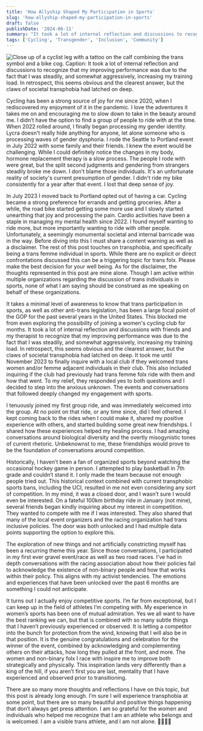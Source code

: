 ```yaml
---
title: 'How Allyship Shaped My Participation in Sports'
slug: 'how-allyship-shaped-my-participation-in-sports'
draft: false
publishDate: '2024-06-11'
summary: "It took a lot of internal reflection and discussions to recognize that my improving performance was due to the fact that I was steadily, and somewhat aggressively, increasing my training load. In retrospect, this seems obvious and the clearest answer, but the claws of societal transphobia had latched on deep."
tags: ['Cycling', 'Transgender', 'Inclusion', 'Community']
---
```

![Close up of a cyclist leg with a tattoo on the calf combining the trans symbol and a bike cog. Caption: It took a lot of internal reflection and discussions to recognize that my improving performance was due to the fact that I was steadily, and somewhat aggressively, increasing my training load. In retrospect, this seems obvious and the clearest answer, but the claws of societal transphobia had latched on deep.](images//cycling-tattoo-with-quote.jpg)

Cycling has been a strong source of joy for me since 2020, when I rediscovered my enjoyment of it in the pandemic. I love the adventures it takes me on and encouraging me to slow down to take in the beauty around me. I didn’t have the option to find a group of people to ride with at the time. When 2022 rolled around, I finally began processing my gender identity. Lycra doesn't really hide anything for anyone, let alone someone who is processing waves of gender dysphoria. I rode the Seattle to Portland event in July 2022 with some family and their friends. I knew the event would be challenging. While I could definitely notice the changes in my body, hormone replacement therapy is a slow process. The people I rode with were great, but the split second judgments and gendering from strangers steadily broke me down. I don't blame those individuals. It's an unfortunate reality of society's current presumption of gender. I didn't ride my bike consistently for a year after that event. I lost that deep sense of joy.

In July 2023 I moved back to Portland opted out of having a car. Cycling became a strong preference for errands and getting groceries. After a while, the road bike started getting some more use and I slowly started unearthing that joy and processing the pain. Cardio activities have been a staple in managing my mental health since 2022. I found myself wanting to ride more, but more importantly wanting to ride with other people. Unfortunately, a seemingly monumental societal and internal barricade was in the way. Before diving into this I must share a content warning as well as a disclaimer. The rest of this post touches on transphobia, and specifically being a trans femme individual in sports. While there are no explicit or direct confrontations discussed this can be a triggering topic for trans folx. Please make the best decision for your well being. As for the disclaimer, the thoughts represented in this post are mine alone. Though I am active within multiple organizations regarding the discussion of trans individuals in sports, none of what I am saying should be construed as me speaking on behalf of these organizations.

It takes a minimal level of awareness to know that trans participation in sports, as well as other anti-trans legislation, has been a large focal point of the GOP for the past several years in the United States. This blocked me from even exploring the possibility of joining a women's cycling club for months. It took a lot of internal reflection and discussions with friends and my therapist to recognize that my improving performance was due to the fact that I was steadily, and somewhat aggressively, increasing my training load. In retrospect, this seems obvious and the clearest answer, but the claws of societal transphobia had latched on deep. It took me until November 2023 to finally inquire with a local club if they welcomed trans women and/or femme adjacent individuals in their club. This also included inquiring if the club had previously had trans femme folx ride with them and how that went. To my relief, they responded yes to both questions and I decided to step into the anxious unknown. The events and conversations that followed deeply changed my engagement with sports.

I tenuously joined my first group ride, and was immediately welcomed into the group. At no point on that ride, or any time since, did I feel othered. I kept coming back to the rides when I could make it, shared my positive experience with others, and started building some great new friendships. I shared how these experiences helped my healing process. I had amazing conversations around biological diversity and the overtly misogynistic tones of current rhetoric. Unbeknownst to me, these friendships would prove to be the foundation of conversations around competition.

Historically, I haven’t been a fan of organized sports beyond watching the occasional hockey game in person. I attempted to play basketball in 7th grade and couldn’t stand it. I only made the team because not enough people tried out. This historical context combined with current transphobic sports bans, including the UCI, resulted in me not even considering any sort of competition. In my mind, it was a closed door, and I wasn’t sure I would even be interested. On a fateful 100km birthday ride in January (not mine), several friends began kindly inquiring about my interest in competition. They wanted to compete with me if I was interested. They also shared that many of the local event organizers and the racing organization had trans inclusive policies. The door was both unlocked and I had multiple data points supporting the option to explore this.

The exploration of new things and not artificially constricting myself has been a recurring theme this year. Since those conversations, I participated in my first ever gravel event/race as well as two road races. I’ve had in depth conversations with the racing association about how their policies fail to acknowledge the existence of non-binary people and how that works within their policy. This aligns with my activist tendencies. The emotions and experiences that have been unlocked over the past 6 months are something I could not anticipate.

It turns out I actually enjoy competitive sports. I’m far from exceptional, but I can keep up in the field of athletes I’m competing with. My experience in women’s sports has been one of mutual admiration. Yes we all want to have the best ranking we can, but that is combined with so many subtle things that I haven’t previously experienced or observed. It is letting a competitor into the bunch for protection from the wind, knowing that I will also be in that position. It is the genuine congratulations and celebration for the winner of the event, combined by acknowledging and complementing others on their attacks, how long they pulled at the front, and more. The women and non-binary folx I race with inspire me to improve both strategically and physically. This inspiration lands very differently than a king of the hill, if you aren’t first you are last, mentality that I have experienced and observed prior to transitioning.

There are so many more thoughts and reflections I have on this topic, but this post is already long enough. I’m sure I will experience transphobia at some point, but there are so many beautiful and positive things happening that don’t always get press attention. I am so grateful for the women and individuals who helped me recognize that I am an athlete who belongs and is welcomed. I am a visible trans athlete, and I am not alone. 🏳️‍⚧️🚴‍♀️
